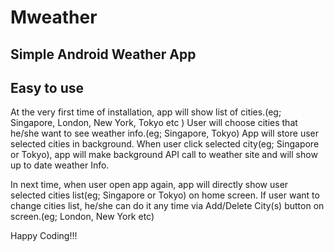# Mweather
## Simple Android Weather App

## Easy to use
At the very first time of installation, app will show list of cities.(eg; Singapore, London, New York, Tokyo etc )
User will choose cities that he/she want to see weather info.(eg; Singapore, Tokyo)
App will store user selected cities in background.
When user click selected city(eg; Singapore or Tokyo), app will make background API call to weather site and will show up to date weather Info.

In next time, when user open app again, app will directly show user selected cities list(eg; Singapore or Tokyo) on home screen.
If user want to change cities list, he/she can do it any time via Add/Delete City(s) button on screen.(eg; London, New York etc)

Happy Coding!!!
